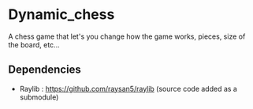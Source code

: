 # Dynamic_chess
A chess game that let's you change how the game works, pieces, size of the board, etc...
## Dependencies 
  - Raylib : https://github.com/raysan5/raylib (source code added as a submodule)
